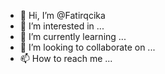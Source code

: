 - 👋 Hi, I’m @Fatirqcika
- 👀 I’m interested in ...
- 🌱 I’m currently learning ...
- 💞️ I’m looking to collaborate on ...
- 📫 How to reach me ...

<!---
Fatirqcika/Fatirqcika is a ✨ special ✨ repository because its `README.md` (this file) appears on your GitHub profile.
You can click the Preview link to take a look at your changes.
--->
